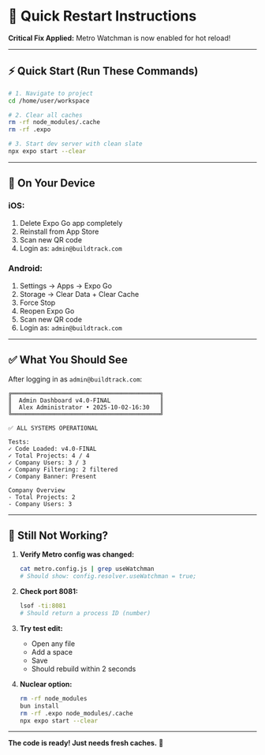 # 🔄 Quick Restart Instructions

**Critical Fix Applied:** Metro Watchman is now enabled for hot reload!

---

## ⚡ Quick Start (Run These Commands)

```bash
# 1. Navigate to project
cd /home/user/workspace

# 2. Clear all caches
rm -rf node_modules/.cache
rm -rf .expo

# 3. Start dev server with clean slate
npx expo start --clear
```

---

## 📱 On Your Device

### **iOS:**
1. Delete Expo Go app completely
2. Reinstall from App Store
3. Scan new QR code
4. Login as: `admin@buildtrack.com`

### **Android:**
1. Settings → Apps → Expo Go
2. Storage → Clear Data + Clear Cache
3. Force Stop
4. Reopen Expo Go
5. Scan new QR code
6. Login as: `admin@buildtrack.com`

---

## ✅ What You Should See

After logging in as `admin@buildtrack.com`:

```
╔══════════════════════════════════════════╗
║  Admin Dashboard v4.0-FINAL              ║
║  Alex Administrator • 2025-10-02-16:30   ║
╚══════════════════════════════════════════╝

✅ ALL SYSTEMS OPERATIONAL

Tests:
✓ Code Loaded: v4.0-FINAL
✓ Total Projects: 4 / 4
✓ Company Users: 3 / 3
✓ Company Filtering: 2 filtered
✓ Company Banner: Present

Company Overview
- Total Projects: 2
- Company Users: 3
```

---

## 🐛 Still Not Working?

1. **Verify Metro config was changed:**
   ```bash
   cat metro.config.js | grep useWatchman
   # Should show: config.resolver.useWatchman = true;
   ```

2. **Check port 8081:**
   ```bash
   lsof -ti:8081
   # Should return a process ID (number)
   ```

3. **Try test edit:**
   - Open any file
   - Add a space
   - Save
   - Should rebuild within 2 seconds

4. **Nuclear option:**
   ```bash
   rm -rf node_modules
   bun install
   rm -rf .expo node_modules/.cache
   npx expo start --clear
   ```

---

**The code is ready! Just needs fresh caches.** 🚀
